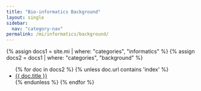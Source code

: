 ```yaml
---
title: "Bio-informatics Background"
layout: single
sidebar:
  nav: "category-nav"
permalink: /mi/informatics/background/
---
```


{% assign docs1 = site.mi | where: "categories", "informatics" %}
{% assign docs2 = docs1 | where: "categories", "background" %}

<ul>
  {% for doc in docs2 %}
    {% unless doc.url contains 'index' %}
      <li><a href="{{ doc.url }}">{{ doc.title }}</a></li>
    {% endunless %}
  {% endfor %}
</ul>
